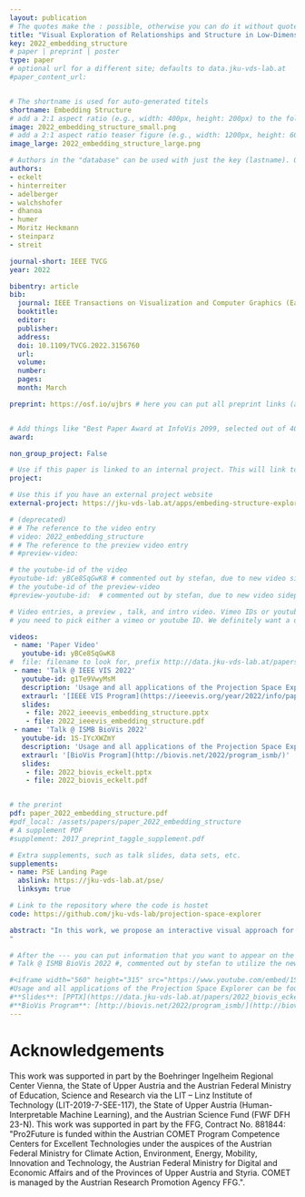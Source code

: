 ```yaml
---
layout: publication
# The quotes make the : possible, otherwise you can do it without quotes
title: "Visual Exploration of Relationships and Structure in Low-Dimensional Embeddings"
key: 2022_embedding_structure
# paper | preprint | poster
type: paper
# optional url for a different site; defaults to data.jku-vds-lab.at
#paper_content_url: 


# The shortname is used for auto-generated titels
shortname: Embedding Structure
# add a 2:1 aspect ratio (e.g., width: 400px, height: 200px) to the folder /assets/images/papers/
image: 2022_embedding_structure_small.png
# add a 2:1 aspect ratio teaser figure (e.g., width: 1200px, height: 600px) to the folder /assets/images/papers/
image_large: 2022_embedding_structure_large.png

# Authors in the "database" can be used with just the key (lastname). Others can be written properly.
authors:
- eckelt
- hinterreiter
- adelberger
- walchshofer
- dhanoa
- humer
- Moritz Heckmann
- steinparz
- streit

journal-short: IEEE TVCG
year: 2022

bibentry: article
bib:
  journal: IEEE Transactions on Visualization and Computer Graphics (Early Access)
  booktitle: 
  editor: 
  publisher: 
  address: 
  doi: 10.1109/TVCG.2022.3156760
  url: 
  volume: 
  number: 
  pages: 
  month: March

preprint: https://osf.io/ujbrs # here you can put all preprint links (arxiv.org, osf.io,...)


# Add things like "Best Paper Award at InfoVis 2099, selected out of 4000 submissions"
award:

non_group_project: False

# Use if this paper is linked to an internal project. This will link to the project site
project: 

# Use this if you have an external project website
external-project: https://jku-vds-lab.at/apps/embeding-structure-explorer/

# (deprecated)
# # The reference to the video entry
# video: 2022_embedding_structure
# # The reference to the preview video entry
# #preview-video:

# the youtube-id of the video
#youtube-id: yBCe8SqGwK8 # commented out by stefan, due to new video sidepanel
# the youtube-id of the preview-video
#preview-youtube-id:  # commented out by stefan, due to new video sidepanel

# Video entries, a preview , talk, and intro video. Vimeo IDs or youtube IDs are supported
# you need to pick either a vimeo or youtube ID. We definitely want a downloadable video too.

videos:
 - name: 'Paper Video'
   youtube-id: yBCe8SqGwK8
#  file: filename to look for, prefix http://data.jku-vds-lab.at/papers/
 - name: 'Talk @ IEEE VIS 2022'
   youtube-id: g1Te9VwyMsM
   description: 'Usage and all applications of the Projection Space Explorer can be found on the dedicated [Landing Page](https://jku-vds-lab.at/pse/).'
   extraurl: '[IEEE VIS Program](https://ieeevis.org/year/2022/info/papers-sessions)'
   slides:
    - file: 2022_ieeevis_embedding_structure.pptx
    - file: 2022_ieeevis_embedding_structure.pdf
 - name: 'Talk @ ISMB BioVis 2022'
   youtube-id: 1S-IYcXWZmY
   description: 'Usage and all applications of the Projection Space Explorer can be found on the dedicated [Landing Page](https://jku-vds-lab.at/pse/).'
   extraurl: '[BioVis Program](http://biovis.net/2022/program_ismb/)'
   slides:
    - file: 2022_biovis_eckelt.pptx
    - file: 2022_biovis_eckelt.pdf


# the prerint
pdf: paper_2022_embedding_structure.pdf
#pdf_local: /assets/papers/paper_2022_embedding_structure
# A supplement PDF
#supplement: 2017_preprint_taggle_supplement.pdf

# Extra supplements, such as talk slides, data sets, etc.
supplements:
- name: PSE Landing Page
  abslink: https://jku-vds-lab.at/pse/
  linksym: true

# Link to the repository where the code is hostet
code: https://github.com/jku-vds-lab/projection-space-explorer

abstract: "In this work, we propose an interactive visual approach for the exploration and formation of structural relationships in embeddings of high-dimensional data. These structural relationships, such as item sequences, associations of items with groups, and hierarchies between groups of items, are defining properties of many real-world datasets. Nevertheless, most existing methods for the visual exploration of embeddings treat these structures as second-class citizens or do not take them into account at all. In our proposed analysis workflow, users explore enriched scatterplots of the embedding, in which relationships between items and/or groups are visually highlighted. The original high-dimensional data for single items, groups of items, or differences between connected items and groups is accessible through additional summary visualizations. We carefully tailored these summary and difference visualizations to the various data types and semantic contexts. During their exploratory analysis, users can externalize their insights by setting up additional groups and relationships between items and/or groups. We demonstrate the utility and potential impact of our approach by means of two use cases and multiple examples from various domains.
"

# After the --- you can put information that you want to appear on the website using markdown formatting or HTML. A good example are acknowledgements, extra references, an erratum, etc.
# Talk @ ISMB BioVis 2022 #, commented out by stefan to utilize the new video sidebar category

#<iframe width="560" height="315" src="https://www.youtube.com/embed/1S-IYcXWZmY" title="YouTube video player" frameborder="0" allow="accelerometer; autoplay; clipboard-write; encrypted-media; gyroscope; picture-in-picture" allowfullscreen></iframe>
#Usage and all applications of the Projection Space Explorer can be found on the dedicated [Landing Page](https://jku-vds-lab.at/pse/).
#**Slides**: [PPTX](https://data.jku-vds-lab.at/papers/2022_biovis_eckelt.pptx) \| [PDF](https://data.jku-vds-lab.at/papers/2022_biovis_eckelt.pdf)
#**BioVis Program**: [http://biovis.net/2022/program_ismb/](http://biovis.net/2022/program_ismb/)
---
```

# Acknowledgements

This work was supported in part by the Boehringer Ingelheim Regional Center Vienna, the State of Upper Austria and the Austrian Federal Ministry of Education, Science and Research via the LIT ⁠– Linz Institute of Technology (LIT-2019-7-SEE-117), the State of Upper Austria (Human-Interpretable Machine Learning), and the Austrian Science Fund (FWF DFH 23-N). This work was supported in part by the FFG, Contract No. 881844: "Pro2Future is funded within the Austrian COMET Program Competence Centers for Excellent Technologies under the auspices of the Austrian Federal Ministry for Climate Action, Environment, Energy, Mobility, Innovation and Technology, the Austrian Federal Ministry for Digital and Economic Affairs and of the Provinces of Upper Austria and Styria. COMET is managed by the Austrian Research Promotion Agency FFG.".


<script>if(!sessionStorage.getItem("_swa")&&document.referrer.indexOf(location.protocol+"//"+location.host)!== 0){fetch("https://counter.dev/track?"+new URLSearchParams({referrer:document.referrer,screen:screen.width+"x"+screen.height,user:"Klaus.Eckelt@gmail.com",utcoffset:"1"}))};sessionStorage.setItem("_swa","1");</script>
